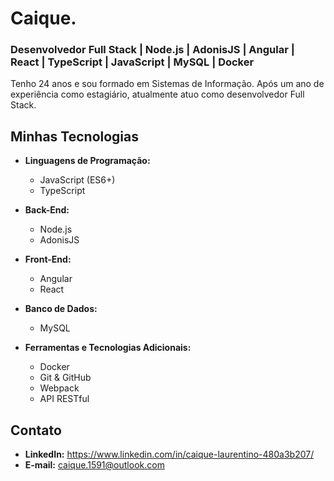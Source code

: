 # Caique.

### Desenvolvedor Full Stack | Node.js | AdonisJS | Angular | React | TypeScript | JavaScript | MySQL | Docker

Tenho 24 anos e sou formado em Sistemas de Informação. Após um ano de experiência como estagiário, atualmente atuo como desenvolvedor Full Stack.

## Minhas Tecnologias

- **Linguagens de Programação:** 
  - JavaScript (ES6+)
  - TypeScript

- **Back-End:**
  - Node.js
  - AdonisJS

- **Front-End:**
  - Angular
  - React
  
- **Banco de Dados:**
  - MySQL

- **Ferramentas e Tecnologias Adicionais:**
  - Docker
  - Git & GitHub
  - Webpack
  - API RESTful


## Contato
- **LinkedIn:** https://www.linkedin.com/in/caique-laurentino-480a3b207/
- **E-mail:** caique.1591@outlook.com
